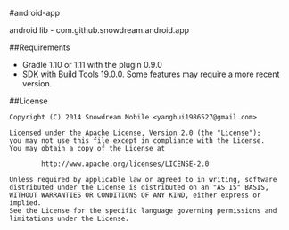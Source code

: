 #android-app

android lib - com.github.snowdream.android.app

##Requirements
* Gradle 1.10 or 1.11 with the plugin 0.9.0
* SDK with Build Tools 19.0.0. Some features may require a more recent version.

##License
```
Copyright (C) 2014 Snowdream Mobile <yanghui1986527@gmail.com>

Licensed under the Apache License, Version 2.0 (the "License");
you may not use this file except in compliance with the License.
You may obtain a copy of the License at

        http://www.apache.org/licenses/LICENSE-2.0

Unless required by applicable law or agreed to in writing, software
distributed under the License is distributed on an "AS IS" BASIS,
WITHOUT WARRANTIES OR CONDITIONS OF ANY KIND, either express or implied.
See the License for the specific language governing permissions and
limitations under the License.
```